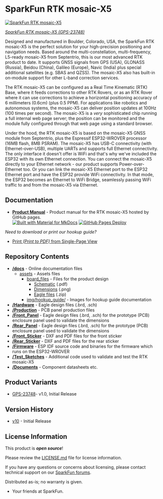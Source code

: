 SparkFun RTK mosaic-X5
========================================

[![SparkFun RTK mosaic-X5](https://cdn.sparkfun.com/r/600-600/assets/parts/2/4/0/7/2/23748-RTK-Mosaic-X5-Kit-All-Feature.jpg)](https://cdn.sparkfun.com/assets/parts/2/4/0/7/2/23748-RTK-Mosaic-X5-Kit-All-Feature.jpg)

[*SparkFun RTK mosaic-X5 (GPS-23748)*](https://www.sparkfun.com/products/23748)

Designed and manufactured in Boulder, Colorado, USA, the SparkFun RTK mosaic-X5 is the perfect solution for your high-precision positioning and navigation needs. Based around the multi-constellation, multi-frequency, L5-ready mosaic-X5 from Septentrio, this is our most advanced RTK product to date. It supports GNSS signals from GPS (USA), GLONASS (Russia), Beidou (China), Galileo (Europe), Navic (India) plus special additional satellites (e.g. SBAS and QZSS). The mosaic-X5 also has built-in on-module support for other L-band correction services.

The RTK mosaic-X5 can be configured as a Real Time Kinematic (RTK) Base, where it feeds corrections to other RTK Rovers, or as an RTK Rover where it can use corrections to achieve a horizontal positioning accuracy of 6 millimeters (0.6cm) (plus 0.5 PPM). For applications like robotics and autonomous systems, the mosaic-X5 can deliver position updates at 100Hz (100 times per second). The mosaic-X5 is a _very_ sophisticated chip running a full internal web page server; the position can be monitored and the module fully configured through that web page using a standard browser.

Under the hood, the RTK mosaic-X5 is based on the mosaic-X5 GNSS module from Septentrio, plus the Espressif ESP32-WROVER processor (16MB flash, 8MB PSRAM). The mosaic-X5 has USB-C connectivity (with Ethernet-over-USB), multiple UARTs and supports full Ethernet connectivity. The only interface it doesn't offer is WiFi and that's why we've included the ESP32 with its own Ethernet connection. You can connect the mosaic-X5 directly to your Ethernet network - our product supports Power-over-Ethernet too. Or you can link the mosaic-X5 Ethernet port to the ESP32 Ethernet port and have the ESP32 provide WiFi connectivity. In that mode, the ESP32 becomes an Ethernet to WiFi Bridge, seamlessly passing WiFi traffic to and from the mosaic-X5 via Ethernet.

Documentation
--------------

* **[Product Manual](http://docs.sparkfun.com/SparkFun_RTK_mosaic-X5/)** - Product manual for the RTK mosaic-X5 hosted by GitHub pages.<br>
  [![Built with Material for MkDocs](https://img.shields.io/badge/Material_for_MkDocs-526CFE?logo=MaterialForMkDocs&logoColor=white)](https://squidfunk.github.io/mkdocs-material/) [![GitHub Pages Deploy](https://github.com/sparkfun/SparkFun_RK_mosaic-X5/actions/workflows/mkdocs.yml/badge.svg)](https://github.com/sparkfun/SparkFun_RTK_mosaic-X5/actions)


*Need to download or print our hookup guide?*

* [Print *(Print to PDF)* from Single-Page View](http://docs.sparkfun.com/SparkFun_RTK_mosaic-X5/print_view)

Repository Contents
-------------------

* **[/docs](/docs/)** - Online documentation files
    * [assets](/docs/assets/) - Assets files
        * [board_files](/docs/assets/board_files/) - Files for the product design
            * [Schematic](/docs/assets/board_files/schematic.pdf) (.pdf)
            * [Dimensions](/docs/assets/board_files/dimensions.png) (.png)
            * [Eagle files](/docs/assets/board_files/eagle_files.zip) (.zip)
        * [img/hookup_guide/](/docs/assets/img/hookup_guide/) - Images for hookup guide documentation
* **[/Hardware](/Hardware/)** - Eagle design files (.brd, .sch)
* **[/Production](/Production/)** - PCB panel production files
* **[/Front_Panel](/Front_Panel/)** - Eagle design files (.brd, .sch) for the prototype (PCB) enclosure panel used to validate the dimensions
* **[/Rear_Panel](/Rear_Panel/)** - Eagle design files (.brd, .sch) for the prototype (PCB) enclosure panel used to validate the dimensions
* **[/Front_Sticker](/Front_Sticker/)** - DXF and PDF files for the front sticker
* **[/Rear_Sticker](/Rear_Sticker/)** - DXF and PDF files for the rear sticker
* **[/Firmware](/Firmware/)** - ESP IDF source code and binaries for the firmware which runs on the ESP32-WROVER
* **[/Test_Sketches](/Test_Sketches/)** - Additional code used to validate and test the RTK mosaic-X5
* **[/Documents](/Documents/)** - Component datasheets etc.

Product Variants
----------------

* [GPS-23748](https://www.sparkfun.com/products/23748)- v1.0, Initial Release

Version History
---------------

* [v10](https://github.com/sparkfun/SparkFun_RTK_mosaic-X5/releases/tag/v10) - Initial Release


License Information
-------------------

This product is ***open source***!

Please review the [LICENSE.md](./LICENSE.md) file for license information.

If you have any questions or concerns about licensing, please contact technical support on our [SparkFun forums](https://forum.sparkfun.com/viewforum.php?f=152).

Distributed as-is; no warranty is given.

- Your friends at SparkFun.
